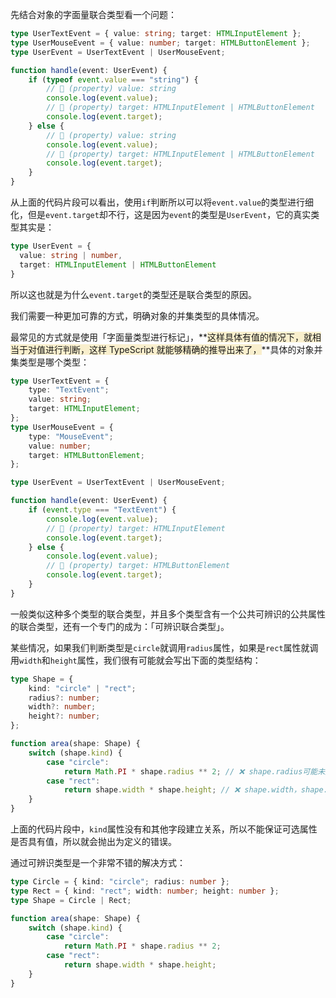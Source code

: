 先结合对象的字面量联合类型看一个问题：

```typescript
type UserTextEvent = { value: string; target: HTMLInputElement };
type UserMouseEvent = { value: number; target: HTMLButtonElement };
type UserEvent = UserTextEvent | UserMouseEvent;

function handle(event: UserEvent) {
    if (typeof event.value === "string") {
        // 🤔 (property) value: string
        console.log(event.value);
        // 🤔 (property) target: HTMLInputElement | HTMLButtonElement
        console.log(event.target);
    } else {
        // 🤔 (property) value: string
        console.log(event.value);
        // 🤔 (property) target: HTMLInputElement | HTMLButtonElement
        console.log(event.target);
    }
}
```

从上面的代码片段可以看出，使用`if`判断所以可以将`event.value`的类型进行细化，但是`event.target`却不行，这是因为`event`的类型是`UserEvent`，它的真实类型其实是：

```typescript
type UserEvent = {
  value: string | number,
  target: HTMLInputElement | HTMLButtonElement
}
```

所以这也就是为什么`event.target`的类型还是联合类型的原因。



我们需要一种更加可靠的方式，明确对象的并集类型的具体情况。

最常见的方式就是使用「字面量类型进行标记」，**<font style="background-color:#F9EFCD;">这样具体有值的情况下，就相当于对值进行判断，这样 TypeScript 就能够精确的推导出来了，</font>**具体的对象并集类型是哪个类型：

```typescript
type UserTextEvent = {
    type: "TextEvent";
    value: string;
    target: HTMLInputElement;
};
type UserMouseEvent = {
    type: "MouseEvent";
    value: number;
    target: HTMLButtonElement;
};

type UserEvent = UserTextEvent | UserMouseEvent;

function handle(event: UserEvent) {
    if (event.type === "TextEvent") {
        console.log(event.value);
        // 🤔 (property) target: HTMLInputElement
        console.log(event.target);
    } else {
        console.log(event.value);
        // 🤔 (property) target: HTMLButtonElement
        console.log(event.target);
    }
}
```

一般类似这种多个类型的联合类型，并且多个类型含有一个公共可辨识的公共属性的联合类型，还有一个专门的成为：「可辨识联合类型」。



某些情况，如果我们判断类型是`circle`就调用`radius`属性，如果是`rect`属性就调用`width`和`height`属性，我们很有可能就会写出下面的类型结构：

```typescript
type Shape = {
    kind: "circle" | "rect";
    radius?: number;
    width?: number;
    height?: number;
};

function area(shape: Shape) {
    switch (shape.kind) {
        case "circle":
            return Math.PI * shape.radius ** 2; // ❌ shape.radius可能未定义
        case "rect":
            return shape.width * shape.height; // ❌ shape.width，shape.height可能未定义
    }
}
```

上面的代码片段中，`kind`属性没有和其他字段建立关系，所以不能保证可选属性是否具有值，所以就会抛出为定义的错误。

通过可辨识类型是一个非常不错的解决方式：

```typescript
type Circle = { kind: "circle"; radius: number };
type Rect = { kind: "rect"; width: number; height: number };
type Shape = Circle | Rect;

function area(shape: Shape) {
    switch (shape.kind) {
        case "circle":
            return Math.PI * shape.radius ** 2;
        case "rect":
            return shape.width * shape.height;
    }
}
```

